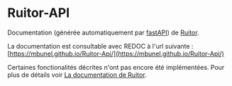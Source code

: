 # Ruitor-API

Documentation (générée automatiquement par [fastAPI](https://fastapi.tiangolo.com/)) de [Ruitor](https://github.com/MBunel/Ruitor).

La documentation est consultable avec REDOC à l'url suivante : [https://mbunel.github.io/Ruitor-Api/](https://mbunel.github.io/Ruitor-Api/)

Certaines fonctionalités décrites n'ont pas encore été implémentées. Pour plus de détails voir [La documentation de Ruitor](https://github.com/MBunel/Ruitor).
